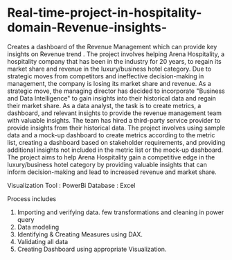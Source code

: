 # Real-time-project-in-hospitality-domain-Revenue-insights-
Creates a dashboard of the Revenue Management  which can provide key insights on Revenue trend .
The project involves helping Arena Hospitality, a hospitality company that has been in the industry for 20 years, to regain its market share and revenue in the luxury/business hotel category. Due to strategic moves from competitors and ineffective decision-making in management, the company is losing its market share and revenue. As a strategic move, the managing director has decided to incorporate "Business and Data Intelligence" to gain insights into their historical data and regain their market share.
As a data analyst, the task is to create metrics, a dashboard, and relevant insights to provide the revenue management team with valuable insights. The team has hired a third-party service provider to provide insights from their historical data. The project involves using sample data and a mock-up dashboard to create metrics according to the metric list, creating a dashboard based on stakeholder requirements, and providing additional insights not included in the metric list or the mock-up dashboard.
The project aims to help Arena Hospitality gain a competitive edge in the luxury/business hotel category by providing valuable insights that can inform decision-making and lead to increased revenue and market share.

Visualization Tool : PowerBi
Database : Excel

Process includes
1) Importing and verifying data. few transformations and cleaning in power query
2) Data modeling
3) Identifying & Creating Measures using DAX.
4) Validating all data
5) Creating Dashboard using appropriate Visualization.
